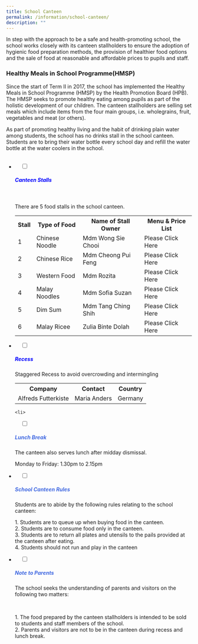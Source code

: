 ```yaml
---
title: School Canteen
permalink: /information/school-canteen/
description: ""
---
```

In step with the approach to be a safe and health-promoting school, the school works closely with its canteen stallholders to ensure the adoption of hygienic food preparation methods, the provision of healthier food options and the sale of food at reasonable and affordable prices to pupils and staff.

### Healthy Meals in School Programme(HMSP)

Since the start of Term II in 2017, the school has implemented the Healthy Meals in School Programme (HMSP) by the Health Promotion Board (HPB). The HMSP seeks to promote healthy eating among pupils as part of the holistic development of our children. The canteen stallholders are selling set meals which include items from the four main groups, i.e. wholegrains, fruit, vegetables and meat (or others).

As part of promoting healthy living and the habit of drinking plain water among students, the school has no drinks stall in the school canteen. Students are to bring their water bottle every school day and refill the water bottle at the water coolers in the school.


<ul class="jekyllcodex_accordion">
  <li>
    <input type="checkbox" id="accordion1">
		<label for="accordion1"><h5 style="color:blue">Canteen Stalls</h5></label>
    <div>
			<p> There are 5 food stalls in the school canteen.</p>
<table>
  <tr>
    <th>Stall</th>
    <th>Type of Food</th>
    <th>Name of Stall Owner</th>
		<th>Menu & Price List</th>
  </tr>
  <tr>
    <td>1</td>
    <td>Chinese Noodle</td>
    <td>Mdm Wong Sie Chooi</td>
		<td>Please Click Here</td>
  </tr>
  <tr>
    <td>2</td>
    <td>Chinese Rice</td>
    <td>Mdm Cheong Pui Feng</td>
		<td>Please Click Here</td>
  </tr>
  <tr>
    <td>3</td>
    <td>Western Food</td>
    <td>Mdm Rozita</td>
		<td>Please Click Here</td>
  </tr>
  <tr>
    <td>4</td>
    <td>Malay Noodles</td>
    <td>Mdm Sofia Suzan</td>
		<td>Please Click Here</td>
  </tr>	
  <tr>
    <td>5</td>
    <td>Dim Sum</td>
    <td>Mdm Tang Ching Shih</td>
		<td>Please Click Here</td>
		  <tr>
    <td>6</td>
    <td>Malay Ricee</td>
    <td>Zulia Binte Dolah</td>
		<td>Please Click Here</td>
  </tr>
  </tr>	
</table>


</div>
</li>
	
<li>
    <input type="checkbox" id="accordion2">
    <label for="accordion2"><h5 style="color:blue">Recess</h5></label>
	<div>
		<p>Staggered Recess to avoid overcrowding and intermingling</p>
<table>
  <tr>
    <th>Company</th>
    <th>Contact</th>
    <th>Country</th>
  </tr>
  <tr>
    <td>Alfreds Futterkiste</td>
    <td>Maria Anders</td>
    <td>Germany</td>
  </tr>
</table>
</div>
</li>

	<li>
    <input type="checkbox" id="accordion3">
    <label for="accordion3"><h5 style="color:RoyalBlue">Lunch Break</h5></label>
	<div>
		<p>The canteen also serves lunch after midday dismissal.

Monday to Friday: 1.30pm to 2.15pm</p>
		
</div>
</li>	
	<li>
    <input type="checkbox" id="accordion4">
    <label for="accordion4"><h5 style="color:RoyalBlue">School Canteen Rules</h5></label>
	<div>
	 <p>Students are to abide by the following rules relating to the school canteen:</p>
<p>1. Students are to queue up when buying food in the canteen.<br>2. Students are to consume food only in the canteen.<br>3. Students are to return all plates and utensils to the pails provided at the canteen after eating.<br>4. Students should not run and play in the canteen    </p>
</div>
</li>	
		
<li>
    <input type="checkbox" id="accordion5">
    <label for="accordion5"><h5 style="color:RoyalBlue">Note to Parents</h5></label>
	<div>
		<p>The school seeks the understanding of parents and visitors on the following two matters:</p><br>
		
<p>1. The food prepared by the canteen stallholders is intended to be sold to students and staff members of the school.<br>2. Parents and visitors are not to be in the canteen during recess and lunch break.</p>
	</div>
	</li>